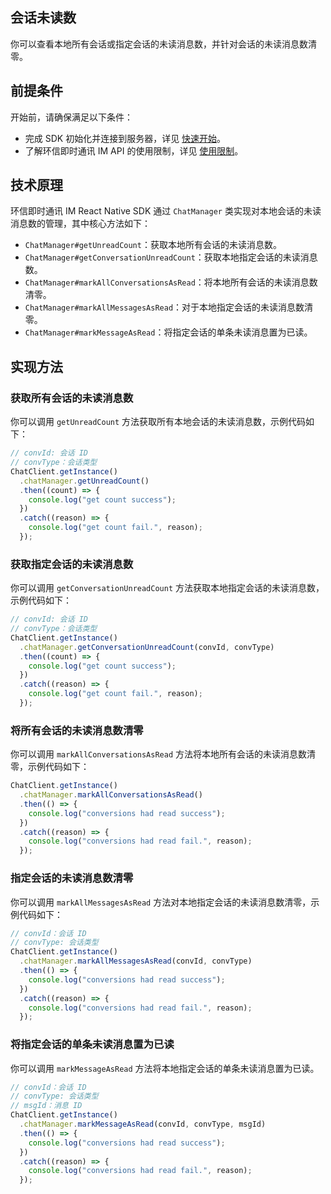 ## 会话未读数

<Toc />

你可以查看本地所有会话或指定会话的未读消息数，并针对会话的未读消息数清零。

## 前提条件

开始前，请确保满足以下条件：

- 完成 SDK 初始化并连接到服务器，详见 [快速开始](quickstart.html)。
- 了解环信即时通讯 IM API 的使用限制，详见 [使用限制](/product/limitation.html)。

## 技术原理

环信即时通讯 IM React Native SDK 通过 `ChatManager` 类实现对本地会话的未读消息数的管理，其中核心方法如下：

- `ChatManager#getUnreadCount`：获取本地所有会话的未读消息数。
- `ChatManager#getConversationUnreadCount`：获取本地指定会话的未读消息数。
- `ChatManager#markAllConversationsAsRead`：将本地所有会话的未读消息数清零。
- `ChatManager#markAllMessagesAsRead`：对于本地指定会话的未读消息数清零。
- `ChatManager#markMessageAsRead`：将指定会话的单条未读消息置为已读。

## 实现方法

### 获取所有会话的未读消息数

你可以调用 `getUnreadCount` 方法获取所有本地会话的未读消息数，示例代码如下：

```typescript
// convId: 会话 ID
// convType：会话类型
ChatClient.getInstance()
  .chatManager.getUnreadCount()
  .then((count) => {
    console.log("get count success");
  })
  .catch((reason) => {
    console.log("get count fail.", reason);
  });
```

### 获取指定会话的未读消息数

你可以调用 `getConversationUnreadCount` 方法获取本地指定会话的未读消息数，示例代码如下：

```typescript
// convId: 会话 ID
// convType：会话类型
ChatClient.getInstance()
  .chatManager.getConversationUnreadCount(convId, convType)
  .then((count) => {
    console.log("get count success");
  })
  .catch((reason) => {
    console.log("get count fail.", reason);
  });
```

### 将所有会话的未读消息数清零

你可以调用 `markAllConversationsAsRead` 方法将本地所有会话的未读消息数清零，示例代码如下：

```typescript
ChatClient.getInstance()
  .chatManager.markAllConversationsAsRead()
  .then(() => {
    console.log("conversions had read success");
  })
  .catch((reason) => {
    console.log("conversions had read fail.", reason);
  });
```

### 指定会话的未读消息数清零

你可以调用 `markAllMessagesAsRead` 方法对本地指定会话的未读消息数清零，示例代码如下：

```typescript
// convId：会话 ID
// convType: 会话类型
ChatClient.getInstance()
  .chatManager.markAllMessagesAsRead(convId, convType)
  .then(() => {
    console.log("conversions had read success");
  })
  .catch((reason) => {
    console.log("conversions had read fail.", reason);
  });
```

### 将指定会话的单条未读消息置为已读

你可以调用 `markMessageAsRead` 方法将本地指定会话的单条未读消息置为已读。

```typescript
// convId：会话 ID
// convType: 会话类型
// msgId：消息 ID
ChatClient.getInstance()
  .chatManager.markMessageAsRead(convId, convType, msgId)
  .then(() => {
    console.log("conversions had read success");
  })
  .catch((reason) => {
    console.log("conversions had read fail.", reason);
  });
```
